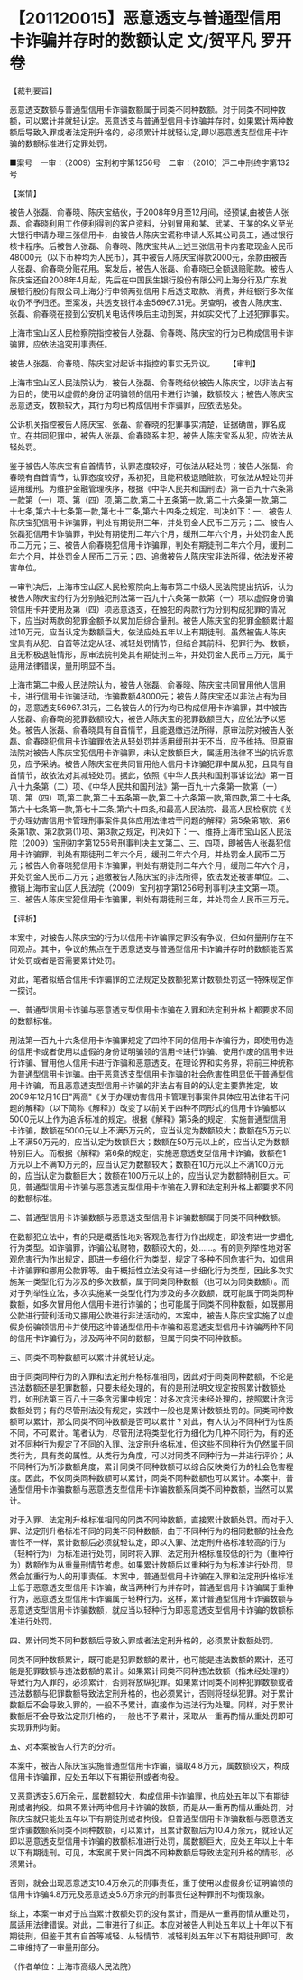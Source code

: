 # 【201120015】恶意透支与普通型信用卡诈骗并存时的数额认定 文/贺平凡 罗开卷

【裁判要旨】

恶意透支数额与普通型信用卡诈骗数额属于同类不同种数额。对于同类不同种数额，可以累计并就轻认定。恶意透支与普通型信用卡诈骗并存时，如果累计两种数额后导致入罪或者法定刑升格的，必须累计并就轻认定,即以恶意透支型信用卡诈骗的数额标准进行定罪处罚。

■案号　一审：（2009）宝刑初字第1256号　二审：（2010）沪二中刑终字第132号

【案情】

被告人张磊、俞春晓、陈庆宝结伙，于2008年9月至12月间，经预谋,由被告人张磊、俞春晓利用工作便利得到的客户资料，分别冒用和某、武某、王某的名义至光大银行申请办理三张信用卡，由被告人陈庆宝谎称申请人系其公司员工，通过银行核卡程序。后被告人张磊、俞春晓、陈庆宝共从上述三张信用卡内套取现金人民币48000元（以下币种均为人民币），其中被告人陈庆宝得款2000元，余款由被告人张磊、俞春晓分赃花用。案发后，被告人张磊、俞春晓已全额退赔赃款。被告人陈庆宝还自2008年4月起，先后在中国民生银行股份有限公司上海分行及广东发展银行股份有限公司上海分行申领两张信用卡后透支取款、消费，并经银行多次催收仍不予归还。至案发，共透支银行本金56967.31元。另查明，被告人陈庆宝、张磊、俞春晓在接到公安机关电话传唤后主动到案，并如实交代了上述犯罪事实。

上海市宝山区人民检察院指控被告人张磊、俞春晓、陈庆宝的行为已构成信用卡诈骗罪，应依法追究刑事责任。

被告人张磊、俞春晓、陈庆宝对起诉书指控的事实无异议。 　　【审判】

上海市宝山区人民法院认为，被告人张磊、俞春晓结伙被告人陈庆宝，以非法占有为目的，使用以虚假的身份证明骗领的信用卡进行诈骗，数额较大；被告人陈庆宝恶意透支，数额较大，其行为均已构成信用卡诈骗罪，应依法惩处。

公诉机关指控被告人陈庆宝、张磊、俞春晓的犯罪事实清楚，证据确凿，罪名成立。在共同犯罪中，被告人张磊、俞春晓系主犯，被告人陈庆宝系从犯，应依法从轻处罚。

鉴于被告人陈庆宝有自首情节，认罪态度较好，可依法从轻处罚；被告人张磊、俞春晓有自首情节，认罪态度较好，系初犯，且能积极退赔赃款，可依法从轻处罚并适用缓刑。为维护金融管理秩序，根据《中华人民共和国刑法》第一百九十六条第一款第（一）项、第（四）项,第二款,第二十五条第一款,第二十六条第一款,第二十七条,第六十七条第一款,第七十二条,第六十四条之规定，判决如下：一、被告人陈庆宝犯信用卡诈骗罪，判处有期徒刑三年，并处罚金人民币三万元；二、被告人张磊犯信用卡诈骗罪，判处有期徒刑二年六个月，缓刑二年六个月，并处罚金人民币二万元；三、被告人俞春晓犯信用卡诈骗罪，判处有期徒刑二年六个月，缓刑二年六个月，并处罚金人民币二万元；四、追缴被告人陈庆宝非法所得，依法发还被害单位。

一审判决后，上海市宝山区人民检察院向上海市第二中级人民法院提出抗诉，认为被告人陈庆宝的行为分别触犯刑法第一百九十六条第一款第（一）项以虚假身份骗领信用卡并使用及第（四）项恶意透支，在触犯的两款行为分别构成犯罪的情况下，应当对两款的犯罪金额予以累加后综合量刑。被告人陈庆宝的犯罪金额累计超过10万元，应当认定为数额巨大，依法应处五年以上有期徒刑。虽然被告人陈庆宝具有从犯、自首等法定从轻、减轻处罚情节，但结合其前科、犯罪行为、数额，且无积极退赃情形，原审法院判处其有期徒刑三年，并处罚金人民币三万元，属于适用法律错误，量刑明显不当。

上海市第二中级人民法院认为，被告人张磊、俞春晓、陈庆宝共同冒用他人信用卡，进行信用卡诈骗活动，诈骗数额48000元；被告人陈庆宝还以非法占有为目的，恶意透支56967.31元，三名被告人的行为均已构成信用卡诈骗罪，其中被告人张磊、俞春晓的犯罪数额较大，被告人陈庆宝的犯罪数额巨大，应依法予以惩处。被告人张磊、俞春晓具有自首情节，且能退缴违法所得，原审法院对被告人张磊、俞春晓犯信用卡诈骗罪依法从轻处罚并适用缓刑并无不当，应予维持。但原审法院对被告人陈庆宝犯信用卡诈骗罪，未认定数额巨大，属适用法律不当的抗诉意见，应予采纳。被告人陈庆宝在共同冒用他人信用卡诈骗犯罪中属从犯，且具有自首情节，故依法对其减轻处罚。据此，依照《中华人民共和国刑事诉讼法》第一百八十九条第（二）项、《中华人民共和国刑法》第一百九十六条第一款第（一）项、第（四）项,第二款,第二十五条第一款,第二十六条第一款,第四款,第二十七条,第六十七条第一款,第七十二条,第六十四条,和最高人民法院、最高人民检察院《关于办理妨害信用卡管理刑事案件具体应用法律若干问题的解释》第5条第1款、第6条第1款、第2款第(1)项、第3款之规定，判决如下：一、维持上海市宝山区人民法院（2009）宝刑初字第1256号刑事判决主文第二、三、四项，即被告人张磊犯信用卡诈骗罪，判处有期徒刑二年六个月，缓刑二年六个月，并处罚金人民币二万元；被告人俞春晓犯信用卡诈骗罪，判处有期徒刑二年六个月，缓刑二年六个月，并处罚金人民币二万元；追缴被告人陈庆宝的非法所得，依法发还被害单位。二、撤销上海市宝山区人民法院（2009）宝刑初字第1256号刑事判决主文第一项。三、被告人陈庆宝犯信用卡诈骗罪，判处有期徒刑三年，并处罚金人民币三万元。

【评析】

本案中，对被告人陈庆宝的行为以信用卡诈骗罪定罪没有争议，但如何量刑存在不同观点。其中，争议的焦点在于恶意透支与普通型信用卡诈骗并存时的数额能否累计处罚或者是否需要累计处罚。

对此，笔者拟结合信用卡诈骗罪的立法规定及数额犯累计数额处罚这一特殊规定作一探讨。

一、普通型信用卡诈骗与恶意透支型信用卡诈骗在入罪和法定刑升格上都要求不同的数额标准。

刑法第一百九十六条信用卡诈骗罪规定了四种不同的信用卡诈骗行为，即使用伪造的信用卡或者使用以虚假的身份证明骗领的信用卡进行诈骗、使用作废的信用卡进行诈骗、冒用他人信用卡进行诈骗和恶意透支。在理论界和实务界，将前三种统称为普通型信用卡诈骗。由于恶意透支型信用卡诈骗的社会危害性明显低于普通型信用卡诈骗，而且恶意透支型信用卡诈骗的非法占有目的的认定主要靠推定，故2009年12月16日"两高"《关于办理妨害信用卡管理刑事案件具体应用法律若干问题的解释》（以下简称《解释》）改变了以前关于四种不同形式的信用卡诈骗都以5000元以上作为追诉标准的规定。根据《解释》第5条的规定，实施普通型信用卡诈骗，数额在5000元以上不满5万元的，应当认定为数额较大；数额在5万元以上不满50万元的，应当认定为数额巨大；数额在50万元以上的，应当认定为数额特别巨大。而根据《解释》第6条的规定，实施恶意透支型信用卡诈骗，数额在1万元以上不满10万元的，应当认定为数额较大；数额在10万元以上不满100万元的，应当认定为数额巨大；数额在100万元以上的，应当认定为数额特别巨大。可见，普通型信用卡诈骗与恶意透支型信用卡诈骗在入罪和法定刑升格上都要求不同的数额标准。

二、普通型信用卡诈骗数额与恶意透支型信用卡诈骗数额属于同类不同种数额。

在数额犯立法中，有的只是概括性地对客观危害行为作出规定，即没有进一步细化行为类型。如诈骗罪，诈骗公私财物，数额较大的，处......。有的则列举性地对客观危害行为作出规定，即进一步细化行为类型，规定了多种不同危害行为，如信用卡诈骗罪和挪用公款罪等。由于概括性立法没有进一步细化行为类型，因此多次实施某一类型化行为涉及的多次数额，属于同类同种数额（也可以为同类数额）。而对于列举性立法，多次实施某一类型化行为涉及的多次数额，既可能属于同类同种数额，如多次冒用他人信用卡进行诈骗的；也可能属于同类不同种数额，如既挪用公款进行营利活动又挪用公款进行非法活动的。本案中，被告人陈庆宝实施了以虚假身份骗领信用卡并使用这种普通型信用卡诈骗和恶意透支型信用卡诈骗两种不同的信用卡诈骗行为，涉及两种不同的数额，但属于同类不同种数额。

三、同类不同种数额可以累计并就轻认定。

由于同类同种行为的入罪和法定刑升格标准相同，因此对于同类同种数额，不论是违法数额还是犯罪数额，只要未经处理的，有的是刑法明文规定按照累计数额处罚，如刑法第三百八十三条贪污罪中规定：对多次贪污未经处理的，按照累计贪污数额处罚；有的尽管刑法没有规定，实践中一般也是累计数额处罚的。同类同种数额可以累计，那么同类不同种数额是否可以累计？对此，有人认为不同种行为性质不同，不可累计。笔者认为，尽管刑法将类型化行为细化为几种不同行为，有的还对不同种行为规定了不同的入罪、法定刑升格标准，但这些不同种行为仍然属于同类行为，具有类的属性。从类行为角度，可以对同类不同种行为一并进行评价；从不同种行为所涉数额角度，累计同类不同种数额可以综合反映类行为的社会危害程度。因此，不仅同类同种数额可以累计，同类不同种数额也可以累计。本案中，普通型信用卡诈骗数额与恶意透支型信用卡诈骗数额系同类不同种数额，当然可以累计。

对于入罪、法定刑升格标准相同的同类不同种数额，直接累计数额处罚。而对于入罪、法定刑升格标准不同的同类不同种数额，由于不同种行为的相同数额的社会危害性不一样，累计数额后必须就轻认定，即以入罪、法定刑升格标准较高的行为（轻种行为）为标准进行处罚，同时将入罪、法定刑升格标准较低的行为（重种行为）数额作为从重量刑情节考虑。如果累计数额后以重种行为为标准进行处罚，显然会加重行为人的刑事责任。本案中，普通型信用卡诈骗在入罪和法定刑升格标准上低于恶意透支型信用卡诈骗，故当两种行为并存时，普通型信用卡诈骗属于重种行为，恶意透支型信用卡诈骗属于轻种行为。这样，累计普通型信用卡诈骗数额与恶意透支型信用卡诈骗数额，就应当以轻种行为即恶意透支型信用卡诈骗的数额标准进行处罚。

四、累计同类不同种数额后导致入罪或者法定刑升格的，必须累计数额处罚。

同类不同种数额累计，既可能是犯罪数额的累计，也可能是违法数额的累计，还可能是犯罪数额与违法数额的累计。如果累计同类不同种违法数额（指未经处理的）导致行为入罪的，必须累计，否则将放纵犯罪。如果累计同类不同种犯罪数额或者违法数额与犯罪数额导致法定刑升格的，也必须累计，否则将轻纵犯罪。对于累计数额后不会导致入罪的，一般不予累计，直接作为违法行为处理。同样，对于累计数额后不会导致法定刑升格的，一般也不予累计，采取从一重再酌情从重处罚即可实现罪刑均衡。

五、对本案被告人行为的分析。

本案中，被告人陈庆宝实施普通型信用卡诈骗，骗取4.8万元，属数额较大，构成信用卡诈骗罪，应处五年以下有期徒刑或者拘役。

又恶意透支5.6万余元，属数额较大，构成信用卡诈骗罪，也应处五年以下有期徒刑或者拘役。如果不累计两种信用卡诈骗的数额，而是从一重再酌情从重处罚，对陈庆宝就只能处五年以下有期徒刑或者拘役。但普通型信用卡诈骗数额与恶意透支型诈骗数额系同类不同种数额，可以累计，且累计数额后为10.4万余元，就轻认定即以恶意透支型信用卡诈骗的数额标准进行处罚，属数额巨大，应处五年以上十年以下有期徒刑。可见，本案属于累计同类不同种数额后导致法定刑升格的情形，必须累计。

否则，就会出现恶意透支10.4万余元的刑事责任，重于使用以虚假身份证明骗领的信用卡诈骗4.8万元及恶意透支5.6万余元的刑事责任这种罪刑不均衡现象。

综上，本案一审对于应当累计数额处罚的没有累计，而是从一重再酌情从重处罚，属适用法律错误。对此，二审进行了纠正。本应对被告人判处五年以上十年以下有期徒刑，但鉴于其有自首等减轻、从轻情节，减轻判处五年以下有期徒刑即可，故二审维持了一审量刑部分。

（作者单位：上海市高级人民法院）
